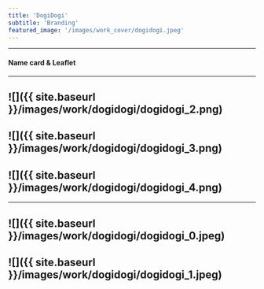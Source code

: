 ```yaml
---
title: 'DogiDogi'
subtitle: 'Branding'
featured_image: '/images/work_cover/dogidogi.jpeg'
---
```





---
<h4>Name card & Leaflet</h4>

---
![]({{ site.baseurl }}/images/work/dogidogi/dogidogi_2.png)
---
![]({{ site.baseurl }}/images/work/dogidogi/dogidogi_3.png)
---
![]({{ site.baseurl }}/images/work/dogidogi/dogidogi_4.png)
---

---
![]({{ site.baseurl }}/images/work/dogidogi/dogidogi_0.jpeg)
---
![]({{ site.baseurl }}/images/work/dogidogi/dogidogi_1.jpeg)
---
